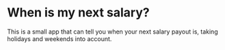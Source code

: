 # When is my next salary?

This is a small app that can tell you when your next salary payout is, taking holidays and weekends into account.
